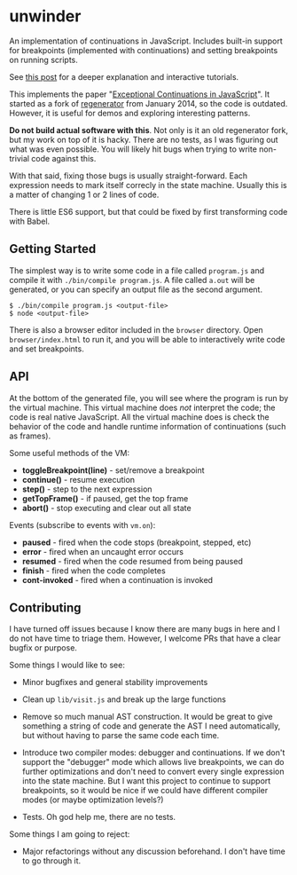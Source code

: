 
# unwinder

An implementation of continuations in JavaScript. Includes built-in
support for breakpoints (implemented with continuations) and setting
breakpoints on running scripts.

See [this post](http://jlongster.com/Whats-in-a-Continuation) for a
deeper explanation and interactive tutorials.

This implements the paper "[Exceptional Continuations in
JavaScript](http://www.schemeworkshop.org/2007/procPaper4.pdf)". It
started as a fork of
[regenerator](https://github.com/facebook/regenerator) from January
2014, so the code is outdated. However, it is useful for demos and
exploring interesting patterns.

**Do not build actual software with this**. Not only is it an old
regenerator fork, but my work on top of it is hacky. There are no
tests, as I was figuring out what was even possible. You will likely
hit bugs when trying to write non-trivial code against this.

With that said, fixing those bugs is usually straight-forward. Each
expression needs to mark itself correcly in the state machine. Usually
this is a matter of changing 1 or 2 lines of code.

There is little ES6 support, but that could be fixed by first
transforming code with Babel.

## Getting Started

The simplest way is to write some code in a file called `program.js`
and compile it with `./bin/compile program.js`. A file called `a.out`
will be generated, or you can specify an output file as the second
argument.

```
$ ./bin/compile program.js <output-file>
$ node <output-file>
```

There is also a browser editor included in the `browser` directory.
Open `browser/index.html` to run it, and you will be able to
interactively write code and set breakpoints.

## API

At the bottom of the generated file, you will see where the program is
run by the virtual machine. This virtual machine does *not* interpret
the code; the code is real native JavaScript. All the virtual machine
does is check the behavior of the code and handle runtime information
of continuations (such as frames).

Some useful methods of the VM:

* **toggleBreakpoint(line)** - set/remove a breakpoint
* **continue()** - resume execution
* **step()** - step to the next expression
* **getTopFrame()** - if paused, get the top frame
* **abort()** - stop executing and clear out all state

Events (subscribe to events with `vm.on`):

* **paused** - fired when the code stops (breakpoint, stepped, etc)
* **error** - fired when an uncaught error occurs
* **resumed** - fired when the code resumed from being paused
* **finish** - fired when the code completes
* **cont-invoked** - fired when a continuation is invoked

## Contributing

I have turned off issues because I know there are many bugs in here
and I do not have time to triage them. However, I welcome PRs that
have a clear bugfix or purpose.

Some things I would like to see:

* Minor bugfixes and general stability improvements

* Clean up `lib/visit.js` and break up the large functions

* Remove so much manual AST construction. It would be great to give
  something a string of code and generate the AST I need
  automatically, but without having to parse the same code each time.

* Introduce two compiler modes: debugger and continuations. If we
  don't support the "debugger" mode which allows live breakpoints, we
  can do further optimizations and don't need to convert every single
  expression into the state machine. But I want this project to
  continue to support breakpoints, so it would be nice if we could
  have different compiler modes (or maybe optimization levels?)

* Tests. Oh god help me, there are no tests.

Some things I am going to reject:

* Major refactorings without any discussion beforehand. I don't have
  time to go through it.
